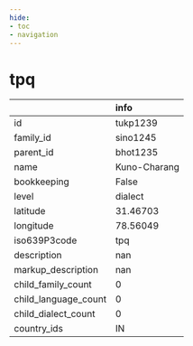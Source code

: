 ```yaml
---
hide:
- toc
- navigation
---
```

# tpq
|                      | info         |
|:---------------------|:-------------|
| id                   | tukp1239     |
| family_id            | sino1245     |
| parent_id            | bhot1235     |
| name                 | Kuno-Charang |
| bookkeeping          | False        |
| level                | dialect      |
| latitude             | 31.46703     |
| longitude            | 78.56049     |
| iso639P3code         | tpq          |
| description          | nan          |
| markup_description   | nan          |
| child_family_count   | 0            |
| child_language_count | 0            |
| child_dialect_count  | 0            |
| country_ids          | IN           |